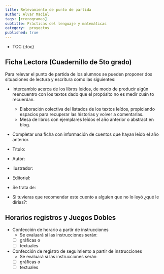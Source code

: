 ```yaml
---
title: Relevamiento de punto de partida
author: Alvar Maciel
tags: [cronogramas]
subtitle: Prácticas del lenguaje y matemáticas
category:  proyectos
published: true
---
```

* TOC
{:toc}


## Ficha Lectora (Cuadernillo de 5to grado)
Para relevar el punto de partida de los alumnos se pueden proponer dos situaciones de lectura y escritura como las siguientes:

* Intercambio acerca de los libros leídos, de modo de producir algún reencuentro con los textos dado que el propósito no es medir cuán to recuerdan.
  * Elaboración colectiva del listados de los textos leídos, propiciando espacios para recuperar las historias y volver a comentarlas.
  * Mesa de libros con ejemplares leídos el año anterior o abstract en blog.

* Completar una ficha con información de cuentos que hayan leído el año anterior.

* Título:
* Autor:
* Ilustrador:
* Editorial:
* Se trata de:
* Si tuvieras que recomendar este cuento a alguien que no lo leyó ¿qué le dirías?:

## Horarios registros y Juegos Dobles

* Confección de horario a partir de instrucciones
  * Se evaluará si las instrucciones serán:
  * [ ] gráficas o
  * [ ] textuales
* Confección de registro de seguimiento a partir de instrucciones
  * Se evaluará si las instrucciones serán:
  * [ ] gráficas o
  * [ ] textuales
